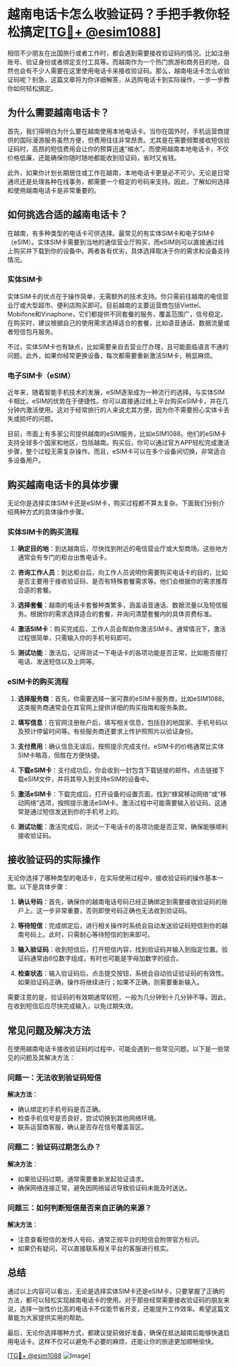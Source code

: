# 越南电话卡怎么收验证码？手把手教你轻松搞定[[TG💪+ @esim1088](https://t.me/s/esim1088)]

相信不少朋友在出国旅行或者工作时，都会遇到需要接收验证码的情况。比如注册账号、验证身份或者绑定支付工具等。而越南作为一个热门旅游和商务目的地，自然也会有不少人需要在这里使用电话卡来接收验证码。那么，越南电话卡怎么收验证码呢？别急，这篇文章将为你详细解答，从选购电话卡到实际操作，一步一步教你如何轻松搞定。

## 为什么需要越南电话卡？

首先，我们得明白为什么要在越南使用本地电话卡。当你在国外时，手机运营商提供的国际漫游服务虽然方便，但费用往往非常昂贵。尤其是在需要频繁接收短信验证码时，高昂的短信费用会让你的预算迅速“缩水”。而使用越南本地电话卡，不仅价格低廉，还能确保你随时随地都能收到验证码，省时又省钱。

此外，如果你计划长期居住或工作在越南，本地电话卡更是必不可少。无论是日常通讯还是处理各种在线事务，都需要一个稳定的号码来支持。因此，了解如何选择和使用越南电话卡是非常重要的。

## 如何挑选合适的越南电话卡？

在越南，有多种类型的电话卡可供选择。最常见的有实体SIM卡和电子SIM卡（eSIM）。实体SIM卡需要到当地的通信营业厅购买，而eSIM则可以直接通过线上购买并下载到你的设备中。两者各有优劣，具体选择取决于你的需求和设备支持情况。

### 实体SIM卡

实体SIM卡的优点在于操作简单，无需额外的技术支持。你只需前往越南的电信营业厅或大型超市、便利店购买即可。目前越南的主要运营商包括Viettel、Mobifone和Vinaphone，它们都提供不同套餐的服务，覆盖范围广，信号稳定。在购买时，建议根据自己的使用需求选择适合的套餐，比如语音通话、数据流量或者短信包月服务。

不过，实体SIM卡也有缺点，比如需要亲自去营业厅办理，且可能面临语言不通的问题。此外，如果你经常更换设备，每次都需要重新激活SIM卡，稍显麻烦。

### 电子SIM卡（eSIM）

近年来，随着智能手机技术的发展，eSIM逐渐成为一种流行的选择。与实体SIM卡相比，eSIM的优势在于便捷性。你可以直接通过线上平台购买eSIM卡，并在几分钟内激活使用。这对于经常旅行的人来说尤其方便，因为你不需要担心实体卡丢失或损坏的问题。

目前，市面上有多家公司提供越南的eSIM服务，比如eSIM1088。他们的eSIM卡支持全球多个国家和地区，包括越南。购买后，你可以通过官方APP轻松完成激活步骤，整个过程无需复杂操作。而且，eSIM卡可以在多个设备间切换，非常适合多设备用户。

## 购买越南电话卡的具体步骤

无论你是选择实体SIM卡还是eSIM卡，购买过程都不算太复杂。下面我们分别介绍两种方式的具体操作步骤。

### 实体SIM卡的购买流程

1. **确定目的地**：到达越南后，尽快找到附近的电信营业厅或大型商场。这些地方通常会有专门的柜台出售电话卡。
   
2. **咨询工作人员**：到达柜台后，向工作人员说明你需要购买电话卡的目的，比如是否主要用于接收验证码、是否有特殊套餐需求等。他们会根据你的需求推荐合适的套餐。

3. **选择套餐**：越南的电话卡套餐种类繁多，涵盖语音通话、数据流量以及短信服务。根据你的需求选择适合的套餐，并询问清楚套餐内的具体资费标准。

4. **激活SIM卡**：购买完成后，工作人员会帮助你激活SIM卡。通常情况下，激活过程很简单，只需输入你的手机号码即可。

5. **测试功能**：激活后，记得测试一下电话卡的各项功能是否正常，比如能否接打电话、发送短信以及上网等。

### eSIM卡的购买流程

1. **选择服务商**：首先，你需要选择一家可靠的eSIM卡服务商，比如eSIM1088。这类服务商通常会在其官网上提供详细的购买指南和服务条款。

2. **填写信息**：在官网注册账户后，填写相关信息，包括目的地国家、手机号码以及预计停留时间等。有些服务商还要求上传护照照片以验证身份。

3. **支付费用**：确认信息无误后，按照提示完成支付。eSIM卡的价格通常比实体SIM卡略高，但胜在方便快捷。

4. **下载eSIM卡**：支付成功后，你会收到一封包含下载链接的邮件。点击链接下载eSIM文件，并将其导入到支持eSIM的设备中。

5. **激活eSIM卡**：下载完成后，打开设备的设置页面，找到“蜂窝移动网络”或“移动网络”选项，按照提示激活eSIM卡。激活过程中可能需要输入验证码，这通常是通过短信发送到你的手机号上的。

6. **测试功能**：激活完成后，测试一下电话卡的各项功能是否正常，确保能够顺利接收验证码。

## 接收验证码的实际操作

无论你选择了哪种类型的电话卡，在实际使用过程中，接收验证码的操作基本一致。以下是具体步骤：

1. **确认号码**：首先，确保你的越南电话号码已经正确绑定到需要接收验证码的账户上。这一步非常重要，否则即使号码正确也无法收到验证码。

2. **等待短信**：完成绑定后，进行相关操作时系统会自动发送验证码短信到你的越南号码上。此时，只需耐心等待短信的到来即可。

3. **输入验证码**：收到短信后，打开短信内容，找到验证码并输入到指定位置。验证码通常由6位数字组成，有时也可能是字母加数字的组合。

4. **检查状态**：输入验证码后，点击提交按钮，系统会自动验证验证码的有效性。如果验证码正确，操作将继续进行；如果不正确，则需要重新输入。

需要注意的是，验证码的有效期通常较短，一般为几分钟到十几分钟不等。因此，在收到短信后应尽快完成输入，以免过期失效。

## 常见问题及解决方法

在使用越南电话卡接收验证码的过程中，可能会遇到一些常见问题。以下是一些常见的问题及其解决方法：

### 问题一：无法收到验证码短信

**解决方法**：
- 确认绑定的手机号码是否正确。
- 检查手机信号是否良好，尝试切换到其他网络环境。
- 联系运营商客服，确认是否存在信号覆盖盲区。

### 问题二：验证码过期怎么办？

**解决方法**：
- 如果验证码过期，通常需要重新发起验证请求。
- 确保网络连接正常，避免因网络延迟导致验证码未能及时送达。

### 问题三：如何判断短信是否来自正确的来源？

**解决方法**：
- 注意查看短信的发件人号码，通常正规平台的短信会附带官方标识。
- 如果仍有疑问，可以直接联系相关平台的客服进行核实。

## 总结

通过以上内容可以看出，无论是选择实体SIM卡还是eSIM卡，只要掌握了正确的方法，都可以轻松实现越南电话卡的使用。对于那些经常需要接收验证码的朋友来说，选择一张性价比高的电话卡不仅能节省开支，还能提升工作效率。希望这篇文章能为大家提供实用的帮助。

最后，无论你选择哪种方式，都建议提前做好准备，确保在抵达越南后能够快速启用电话卡。这样不仅可以避免不必要的麻烦，还能让你的旅途更加顺畅愉快。

[[TG💪+ @esim1088](https://t.me/s/esim1088) ![Image](https://i.postimg.cc/4NQfJmqS/Snipaste-2025-05-13-00-14-12.png)]